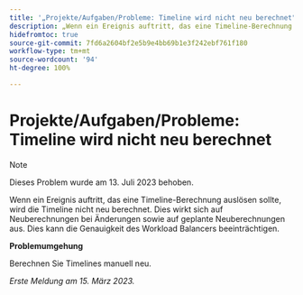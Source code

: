 ```yaml
---
title: '„Projekte/Aufgaben/Probleme: Timeline wird nicht neu berechnet"'
description: „Wenn ein Ereignis auftritt, das eine Timeline-Berechnung auslösen sollte, wird die Timeline nicht neu berechnet. Dies wirkt sich auf Neuberechnungen bei Änderungen sowie auf geplante Neuberechnungen aus. Dies kann die Genauigkeit des Workload Balancers beeinträchtigen.“
hidefromtoc: true
source-git-commit: 7fd6a2604bf2e5b9e4bb69b1e3f242ebf761f180
workflow-type: tm+mt
source-wordcount: '94'
ht-degree: 100%

---
```



# Projekte/Aufgaben/Probleme: Timeline wird nicht neu berechnet

>[!NOTE]
>
>Dieses Problem wurde am 13. Juli 2023 behoben.

Wenn ein Ereignis auftritt, das eine Timeline-Berechnung auslösen sollte, wird die Timeline nicht neu berechnet. Dies wirkt sich auf Neuberechnungen bei Änderungen sowie auf geplante Neuberechnungen aus. Dies kann die Genauigkeit des Workload Balancers beeinträchtigen.

**Problemumgehung**

Berechnen Sie Timelines manuell neu.

_Erste Meldung am 15. März 2023._

